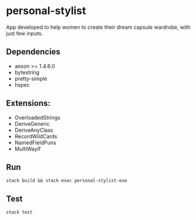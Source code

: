 # personal-stylist

App developed to help women to create their dream capsule wardrobe, with just few inputs.

## Dependencies

- aeson >= 1.4.6.0
- bytestring
- pretty-simple
- hspec

## Extensions:

- OverloadedStrings
- DeriveGeneric
- DeriveAnyClass
- RecordWildCards
- NamedFieldPuns
- MultiWayIf

## Run

```
stack build && stack exec personal-stylist-exe
```

## Test

```
stack test
```